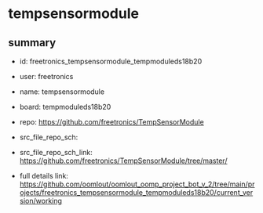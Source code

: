 # tempsensormodule
 
## summary 
* id: freetronics_tempsensormodule_tempmoduleds18b20
* user: freetronics
* name: tempsensormodule
* board: tempmoduleds18b20
* repo: https://github.com/freetronics/TempSensorModule



* src_file_repo_sch: 
* src_file_repo_sch_link: https://github.com/freetronics/TempSensorModule/tree/master/
* full details link: https://github.com/oomlout/oomlout_oomp_project_bot_v_2/tree/main/projects/freetronics_tempsensormodule_tempmoduleds18b20/current_version/working  






